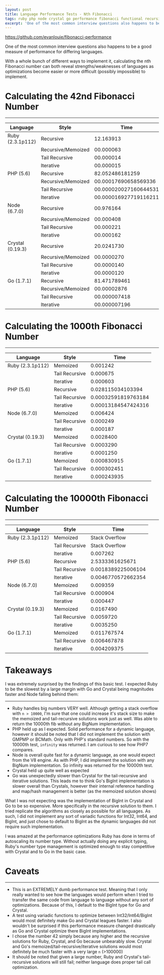 ```yaml
---
layout: post
title: Language Performance Tests - Nth Fibonacci
tags: ruby php node crystal go performance fibonacci functional recursion
excerpt: 'One of the most common interview questions also happens to be a good measure of performance for differing languages. With a whole bunch of different ways to implement it, calculating the nth Fibonacci number can both reveal strengths/weaknesses of languages as optimizations become easier or more difficult (possibly impossible) to implement.'
---
```


<https://github.com/evanlouie/fibonacci-performance>

One of the most common interview questions also happens to be a good measure of performance for differing languages.

With a whole bunch of different ways to implement it, calculating the nth Fibonacci number can both reveal strengths/weaknesses of languages as optimizations become easier or more difficult (possibly impossible) to implement.

# Calculating the 42nd Fibonacci Number

---

Language         | Style              | Time
---------------- | ------------------ | ---------------------
Ruby (2.3.1p112) | Recursive          | 12.163913
                 | Recursive/Memoized | 00.000063
                 | Tail Recursive     | 00.000014
                 | Iterative          | 00.000015
PHP (5.6)        | Recursive          | 82.052486181259
                 | Recursive/Memoized | 00.00017690658569336
                 | Tail Recursive     | 00.000020027160644531
                 | Iterative          | 00.000016927719116211
Node (6.7.0)     | Recursive          | 00.976164
                 | Recursive/Memoized | 00.000408
                 | Tail Recursive     | 00.000221
                 | Iterative          | 00.000162
Crystal (0.19.3) | Recursive          | 20.0241730
                 | Recursive/Memoized | 00.0000270
                 | Tail Recursive     | 00.0000140
                 | Iterative          | 00.0000120
Go (1.7.1)       | Recursive          | 81.471789461
                 | Recursive/Memoized | 00.00002876
                 | Tail Recursive     | 00.000007418
                 | Iterative          | 00.000007196

# Calculating the 1000th Fibonacci Number

---

Language         | Style          | Time
---------------- | -------------- | -------------------
Ruby (2.3.1p112) | Memoized       | 0.001242
                 | Tail Recursive | 0.000675
                 | Iterative      | 0.000603
PHP (5.6)        | Recursive      | 0.028115034103394
                 | Tail Recursive | 0.00032591819763184
                 | Iterative      | 0.00013184547424316
Node (6.7.0)     | Memoized       | 0.006424
                 | Tail Recursive | 0.000249
                 | Iterative      | 0.000187
Crystal (0.19.3) | Memoized       | 0.0028400
                 | Tail Recursive | 0.0003290
                 | Iterative      | 0.0001250
Go (1.7.1)       | Memoized       | 0.000830915
                 | Tail Recursive | 0.000302451
                 | Iterative      | 0.000243935

# Calculating the 10000th Fibonacci Number

---

Language         | Style          | Time
---------------- | -------------- | ------------------
Ruby (2.3.1p112) | Memoized       | Stack Overflow
                 | Tail Recursive | Stack Overflow
                 | Iterative      | 0.007262
PHP (5.6)        | Recursive      | 2.5333361625671
                 | Tail Recursive | 0.0018389225006104
                 | Iterative      | 0.0046770572662354
Node (6.7.0)     | Memoized       | 0.009359
                 | Tail Recursive | 0.000904
                 | Iterative      | 0.000447
Crystal (0.19.3) | Memoized       | 0.0167490
                 | Tail Recursive | 0.0059720
                 | Iterative      | 0.0035250
Go (1.7.1)       | Memoized       | 0.011767574
                 | Tail Recursive | 0.006467878
                 | Iterative      | 0.004209375

# Takeaways

I was extremely surprised by the findings of this basic test. I expected Ruby to be the slowest by a large margin with Go and Crystal being magnitudes faster and Node falling behind them:

---

- Ruby handles big numbers VERY well. Although getting a stack overflow with `n > 10000`, I'm sure that one could increase it's stack size to make the memoized and tail-recursive solutions work just as well. Was able to return the 10000th fib without any BigNum implementation.
- PHP held up as I expected. Solid performance for a dynamic language, however it should be noted that I did not implement the solution with GMPMP or BCMath. Only with PHP's standard numbers. So with the 10000th test, `infinity` was returned. I am curious to see how PHP7 compares.
- Node is overall quite fast for a dynamic language, as one would expect from the V8 engine. As with PHP, I did implement the solution with any BigNum implementation. So infinity was returned for the 10000th test.
- Crystal held up quite well as expected
- Go was unexpectedly slower than Crystal for the tail-recursive and iterative solutions. This leads me to think Go's BigInt implementation is slower overall than Crystals, however their internal reference handling and map/hash management is better (as the memoized solution shows)

What I was not expecting was the implementation of BigInt in Crystal and Go to be so expensive. More specifically in the recursive solution to them. I tried replicate the algorithms as closely as possible for all languages. As such, I did not implement any sort of variadic functions for Int32, Int64, and BigInt, and just chose to default to BigInt as the dynamic languages did not require such implementation.

I was amazed at the performance optimizations Ruby has done in terms of autoscaling its number type. Without actually doing any explicit typing, Ruby's number type management is optimized enough to stay competitive with Crystal and to Go in the basic case.

# Caveats

---

- This is an EXTREMELY dumb performance test. Meaning that I only really wanted to see how the languages would perform when I tried to transfer the same code from language to language without any sort of optimizations. Because of this, I default to the BigInt type for Go and Crystal.
- A test using variadic functions to optimize between Int32/Int64/BigInt would most definitely make Go and Crystal leagues faster. I also wouldn't be surprised if this performance measure changed drastically as Go and Crystal optimize there BigInt implementations.
- I chose the number 42 simply because any higher and the recursive solutions for Ruby, Crystal, and Go because unbearably slow. Crystal and Go's memoized/tail-recursive/iterative solutions would most definitely be much faster with a very large `n` (>100000)
- It should be noted that given a large number, Ruby and Crystal's tail-recursive solutions will still fail; neither language does proper tail call optimization.
